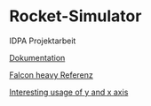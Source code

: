 # Rocket-Simulator
IDPA Projektarbeit

[Dokumentation](https://docs.google.com/document/d/1BTnFGpBF-Vc2w0m2A7PsTArUT4h40YAQtCCJ7Eppf8E/edit?usp=sharing)

[Falcon heavy Referenz](https://www.flightclub.io/result/2d?code=FHD1)


[Interesting usage of y and x axis](https://i.redd.it/8mwqvbd2n5py.png)

